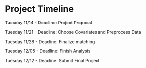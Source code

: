 # Project Timeline

Tuesday 11/14 - Deadline: Project Proposal

Tuesday 11/21 - Deadline: Choose Covariates and Preprocess Data

Tuesday 11/28 - Deadline: Finalize matching

Tuesday 12/05 - Deadline: Finish Analysis

Tuesday 12/12 - Deadline: Submit Final Project
